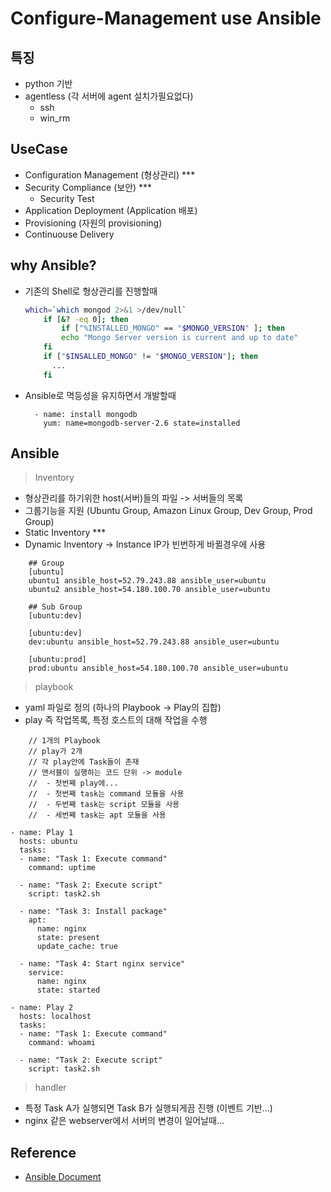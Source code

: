 # Configure-Management use Ansible

## 특징

- python 기반
- agentless (각 서버에 agent 설치가필요없다)
  - ssh
  - win_rm

## UseCase

- Configuration Management (형상관리) \*\*\*
- Security Compliance (보안) \*\*\*
  - Security Test
- Application Deployment (Application 배포)
- Provisioning (자원의 provisioning)
- Continuouse Delivery

## why Ansible?

- 기존의 Shell로 형상관리를 진행할때

  ```bash
  which=`which mongod 2>&1 >/dev/null`
      if [&? -eq 0]; then
          if ["%INSTALLED_MONGO" == "$MONGO_VERSION" ]; then
          echo "Mongo Server version is current and up to date"
      fi
      if ["$INSALLED_MONGO" != "$MONGO_VERSION"]; then
        ...
      fi
  ```

- Ansible로 멱등성을 유지하면서 개발할때
  ```hcl
    - name: install mongodb
      yum: name=mongodb-server-2.6 state=installed
  ```

## Ansible

> Inventory

- 형상관리를 하기위한 host(서버)들의 파일 -> 서버들의 목록
- 그룹기능을 지원 (Ubuntu Group, Amazon Linux Group, Dev Group, Prod Group)
- Static Inventory \*\*\*
- Dynamic Inventory -> Instance IP가 빈번하게 바뀔경우에 사용

```inv
    ## Group
    [ubuntu]
    ubuntu1 ansible_host=52.79.243.88 ansible_user=ubuntu
    ubuntu2 ansible_host=54.180.100.70 ansible_user=ubuntu

    ## Sub Group
    [ubuntu:dev]

    [ubuntu:dev]
    dev:ubuntu ansible_host=52.79.243.88 ansible_user=ubuntu

    [ubuntu:prod]
    prod:ubuntu ansible_host=54.180.100.70 ansible_user=ubuntu
```

> playbook

- yaml 파일로 정의 (하나의 Playbook -> Play의 집합)
- play 즉 작업목록, 특정 호스트의 대해 작업을 수행

```
    // 1개의 Playbook
    // play가 2개
    // 각 play안에 Task들이 존재
    // 앤서블이 실행하는 코드 단위 -> module
    //  - 첫번째 play에...
    //  - 첫번째 task는 command 모듈을 사용
    //  - 두번째 task는 script 모듈을 사용
    //  - 세번째 task는 apt 모듈을 사용

- name: Play 1
  hosts: ubuntu
  tasks:
  - name: "Task 1: Execute command"
    command: uptime

  - name: "Task 2: Execute script"
    script: task2.sh

  - name: "Task 3: Install package"
    apt:
      name: nginx
      state: present
      update_cache: true

  - name: "Task 4: Start nginx service"
    service:
      name: nginx
      state: started

- name: Play 2
  hosts: localhost
  tasks:
  - name: "Task 1: Execute command"
    command: whoami

  - name: "Task 2: Execute script"
    script: task2.sh
```

> handler

- 특정 Task A가 실행되면 Task B가 실행되게끔 진행 (이벤트 기반...)
- nginx 같은 webserver에서 서버의 변경이 일어날때...

## Reference

- <a href="https://docs.ansible.com/ansible/latest/index.html"> Ansible Document </a>
